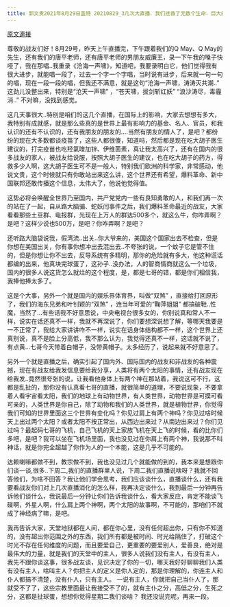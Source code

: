 ```yaml
---
title: 郭文贵2021年8月29日盖特 20210829_3几次大直播．我们拯救了无数个生命．巨大的影响正在改变疫苗大屠杀的壮况……所有的战友们和我的朋友们都在思考，我们的人生和我们所生存的意义：和自己的信仰和宗教的理解！认知！爆料
---
```


[原文連接](https://gnews.org/ThreadView/53482290)

尊敬的战友们好！8月29号，昨天上午直播完，下午跟着我们的Q May、Q May的先生，还有我们的唐平老师，还有唐平老师的男朋友威廉王，录一下午我的嗓子快哑了，我在那唱..我重录《沧海一声啸》，知道吧，我要录明白它，他们觉得我有很大进步，就能唱一段了，过去一个字一个字唱，当时说有进步，后来就一句一句的唱，现在一段一段的唱，但我还不满意，就是这句“沧海一声啸，涛涛灭共潮..” 这劲儿没整出来，特别是“沧天一声啸” ，“苍天啸，拔剑斩红妖” “浪沙涛尽，毒霾消..” 不对嘛，没找到感觉。


这几天事很大..特别是咱们的这几个直播，在国际上的影响，大家去想想有多大，我特别有成就感，就是那么些真的是世界上最有影响力的基金、名人、官员，和我认识的还有不认识的，还有我朋友的朋友的….当然有朋友的情人了，是吧？都纷纷的现在大多数都谈疫苗了，这些人都很傻，知道吗，然后都是现在吃大胡子医生建议的，打完疫苗也吃羟氯喹加锌、伊维菌素，真让我太高兴了，还有在国内的很多战友的家人，被战友给说服，按照大胡子医生的建议，也在吃大胡子的药方，得救多少人啊，这大胡子医生可不是一般人，特别我们欧洲的科学家，非常感动，他说文贵，这个时候就只有你敢站出来这么讲，这个世界还有希望，爆料革命、新中国联邦还敢传播这个信息，太伟大了，他说他觉得值。


这势必将会唤醒全世界乃至国内，共产党党内一些有良知勇敢的人，和我们再一次的站在了一起，自从路大脑骗、蛇妖闫事件之后，我们爆料革命最近的战友，大家看看那些土豆群、电报群，光现在上万人的群达500多个，就这么牛，你咋弄啊？是吧？这样少说也500万，是吧？你咋弄啊？是吧？


还听路大脑袋说我，假湾流..出关..你大爷来的，美国这个国家出去不检查，但是你想在美国出关，你有事你想冲出去混出去..不夸张的说，一个蚊子它是管不住的，但是你想让你不出去，反导系统有多精明，那你的危险就有多大，他这种谎话都编的出来，他真块完球蛋了，这孙子..没办法，人的智商情商就这么一个垃圾，国内的很多人说这货怎么就烂的这个程度，是，都是七哥的错，都是你们相信我，我捧他捧太多了。


这是个大事，另外一个就是国内的娱乐界体育界，叫做“双煞” ，直接给打回原形了，我们的海东兄弟和叶钊颖的“双煞” ，连当年可爱的“鞠萍姐姐” 都搞破鞋..性魔，当然了…有些话我不好意思说，中央电视台很多女的，你别说真和常人不一样，说实在话还真不一样，我就不再深说了，你们要想深说想了解，等哪天我要是一不正常了，我给大家讲讲咋不一样，说实在话身体结构都不一样，这个世界上还真别说，真不是脸上分高低，我不那么认为，我觉得还真不一样，这话就不说了，有点黄…七哥今天带着白帽子，没带黄帽子。太多经历了，说起来就不好意思了。


另外一个就是直播之后，确实引起了国内外、国际国内的战友和非战友的各种震撼，现在有战友给我发信息要给我分享，人类将有两个太阳的事情，还有战友现在给我发..竟然很夸张的说，让我看他身体上有两个神在那站着，我说这可不行，这都是乱扯的，那你没有认真看七哥的直播，就很简单的道理，不要说现象，不要拿着人看宇宙看太阳，我们的地球上有动物世界，有人类世界，动物世界是可摸可看可亲的，人类世界是你自己，除了动物和我们的人类世界，就是植物世界，你觉得我们可知的世界里面这三个世界有变化吗？你见过肩上有两个神吗？你见过啥时候天上出过两个太阳？或者太阳不按正常出，从西边出来过？从南边出来过？你们见过吗？最起码七哥的飞机，自己飞机的天上家族飞机在天上飞的时候，看的比你们多吧，是吧？我可以坐在飞机场里面，我也没见过在你肩上有两个神，我说那不叫神话，就是你完全超越了你作为人的一个本能，这是几乎不可能的。


达赖喇嘛都做不到，教宗做不到，我也没见过几个就能做的到的，我本来是想跟你们谈一谈,很多..下周二,我们的直播群里人说，下周二我们直播说啥呀？我就不回答他们，为啥不回答？我让他们学会思考，我们应该谈什么，直播谈什么，还有我要看战友你们对上几次直播消化的怎么样，我再决定谈什么，我到最后一分钟再告诉他们谈什么，我说最后一分钟让你们告诉我谈什么，看大家反应，肯定不能谈飞碟啊，外星人啊，什么肩上两个神啊，两个太阳的故事啊，不可能的，那咱们不就成了神经病了嘛，是吧。


我再告诉大家，天堂地狱都在人间，都在你心里，没有任何超出你，只有你不知道的，没有超出你范围之外的东西，我们所有都是被时间、时光给隔住了，打破这个时光不存在任何维度的问题，而且要爱自己，更重要的要爱别人，爱善良，绝对是最伟大的力量，就是我们的天堂中的主人，很多人说我们没有主人，有没有主人，我先不跟你谈这事，很多战友谈，见识决定了你的一切，哪天我好好聊聊我们人类有没有主人，啥叫主人？你把主人的定义是你人定的，那是你理解的，你连主人和仆人都搞不清楚，没有仆人，只有主人。 一说有主人，你就把自己当仆人了，那就受不了了，这些宗教里面最让我接受不了的，就有主仆之分，高低之分，生死之分，这都是扯球蛋，想想你觉得星期二我们谈啥？ 我还没说完呢，再来一段。
